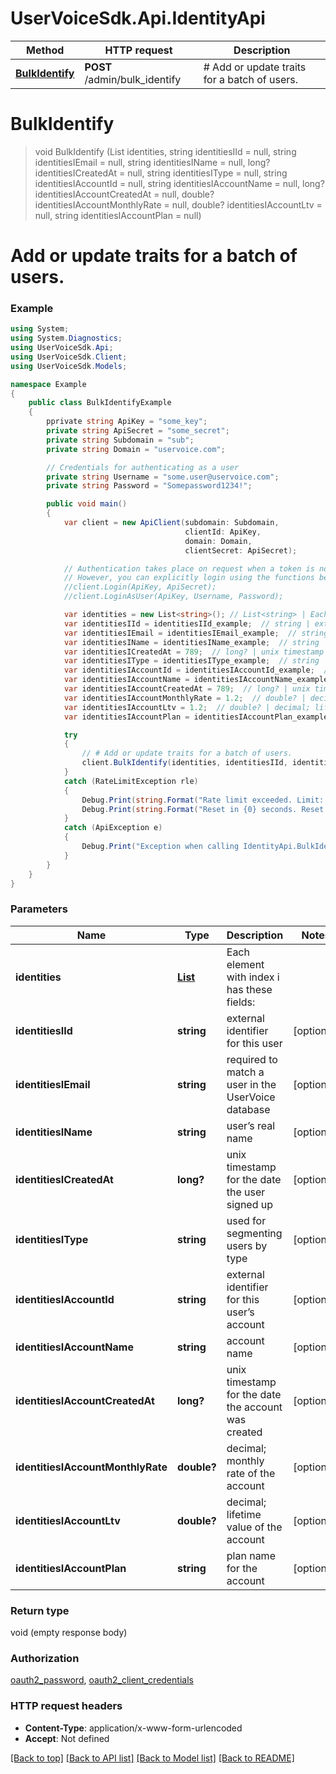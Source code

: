 # UserVoiceSdk.Api.IdentityApi

Method | HTTP request | Description
------------- | ------------- | -------------
[**BulkIdentify**](IdentityApi.md#bulkidentify) | **POST** /admin/bulk_identify | # Add or update traits for a batch of users.


<a name="bulkidentify"></a>
# **BulkIdentify**
> void BulkIdentify (List<string> identities, string identitiesIId = null, string identitiesIEmail = null, string identitiesIName = null, long? identitiesICreatedAt = null, string identitiesIType = null, string identitiesIAccountId = null, string identitiesIAccountName = null, long? identitiesIAccountCreatedAt = null, double? identitiesIAccountMonthlyRate = null, double? identitiesIAccountLtv = null, string identitiesIAccountPlan = null)

# Add or update traits for a batch of users.

### Example
```csharp
using System;
using System.Diagnostics;
using UserVoiceSdk.Api;
using UserVoiceSdk.Client;
using UserVoiceSdk.Models;

namespace Example
{
    public class BulkIdentifyExample
    {
        pprivate string ApiKey = "some_key";
        private string ApiSecret = "some_secret";
        private string Subdomain = "sub";
        private string Domain = "uservoice.com";

		// Credentials for authenticating as a user
		private string Username = "some.user@uservoice.com";
		private string Password = "Somepassword1234!";

        public void main()
        {
            var client = new ApiClient(subdomain: Subdomain,
									   clientId: ApiKey,
									   domain: Domain,
									   clientSecret: ApiSecret);

			// Authentication takes place on request when a token is not available
			// However, you can explicitly login using the functions below
			//client.Login(ApiKey, ApiSecret);
			//client.LoginAsUser(ApiKey, Username, Password);

            var identities = new List<string>(); // List<string> | Each element with index i has these fields:
            var identitiesIId = identitiesIId_example;  // string | external identifier for this user (optional) 
            var identitiesIEmail = identitiesIEmail_example;  // string | required to match a user in the UserVoice database (optional) 
            var identitiesIName = identitiesIName_example;  // string | user’s real name (optional) 
            var identitiesICreatedAt = 789;  // long? | unix timestamp for the date the user signed up (optional) 
            var identitiesIType = identitiesIType_example;  // string | used for segmenting users by type (optional) 
            var identitiesIAccountId = identitiesIAccountId_example;  // string | external identifier for this user’s account (optional) 
            var identitiesIAccountName = identitiesIAccountName_example;  // string | account name (optional) 
            var identitiesIAccountCreatedAt = 789;  // long? | unix timestamp for the date the account was created (optional) 
            var identitiesIAccountMonthlyRate = 1.2;  // double? | decimal; monthly rate of the account (optional) 
            var identitiesIAccountLtv = 1.2;  // double? | decimal; lifetime value of the account (optional) 
            var identitiesIAccountPlan = identitiesIAccountPlan_example;  // string | plan name for the account (optional) 

            try
            {
                // # Add or update traits for a batch of users.
                client.BulkIdentify(identities, identitiesIId, identitiesIEmail, identitiesIName, identitiesICreatedAt, identitiesIType, identitiesIAccountId, identitiesIAccountName, identitiesIAccountCreatedAt, identitiesIAccountMonthlyRate, identitiesIAccountLtv, identitiesIAccountPlan);
            }
            catch (RateLimitException rle)
            {
                Debug.Print(string.Format("Rate limit exceeded. Limit: {0}, Remaining: {1}, Reset: {2}", client.RateLimiting.Limit, client.RateLimiting.Remaining, client.RateLimiting.Reset);
                Debug.Print(string.Format("Reset in {0} seconds. Reset at {1} UTC", client.RateLimiting.ResetIn(), client.RateLimiting.ResetAt());
            }
            catch (ApiException e)
            {
                Debug.Print("Exception when calling IdentityApi.BulkIdentify: " + e.Message );
            }
        }
    }
}
```

### Parameters

Name | Type | Description  | Notes
------------- | ------------- | ------------- | -------------
 **identities** | [**List<string>**](string.md)| Each element with index i has these fields: | 
 **identitiesIId** | **string**| external identifier for this user | [optional] 
 **identitiesIEmail** | **string**| required to match a user in the UserVoice database | [optional] 
 **identitiesIName** | **string**| user’s real name | [optional] 
 **identitiesICreatedAt** | **long?**| unix timestamp for the date the user signed up | [optional] 
 **identitiesIType** | **string**| used for segmenting users by type | [optional] 
 **identitiesIAccountId** | **string**| external identifier for this user’s account | [optional] 
 **identitiesIAccountName** | **string**| account name | [optional] 
 **identitiesIAccountCreatedAt** | **long?**| unix timestamp for the date the account was created | [optional] 
 **identitiesIAccountMonthlyRate** | **double?**| decimal; monthly rate of the account | [optional] 
 **identitiesIAccountLtv** | **double?**| decimal; lifetime value of the account | [optional] 
 **identitiesIAccountPlan** | **string**| plan name for the account | [optional] 

### Return type

void (empty response body)

### Authorization

[oauth2_password](../README.md#oauth2_password), [oauth2_client_credentials](../README.md#oauth2_client_credentials)

### HTTP request headers

 - **Content-Type**: application/x-www-form-urlencoded
 - **Accept**: Not defined

[[Back to top]](#) [[Back to API list]](../README.md#documentation-for-api-endpoints) [[Back to Model list]](../README.md#documentation-for-models) [[Back to README]](../README.md)

